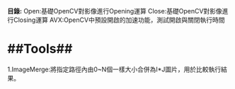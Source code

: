 **目錄:**
Open:基礎OpenCV對影像進行Opening運算
Close:基礎OpenCV對影像進行Closing運算
AVX:OpenCV中預設開啟的加速功能，測試開啟與關閉執行時間
# ##Tools## #
1.ImageMerge:將指定路徑內由0~N個一樣大小合併為I*J圖片，用於比較執行結果。

